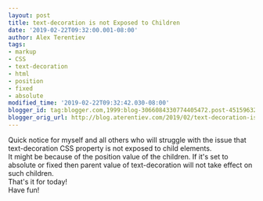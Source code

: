 ```yaml
---
layout: post
title: text-decoration is not Exposed to Children
date: '2019-02-22T09:32:00.001-08:00'
author: Alex Terentiev
tags:
- markup
- CSS
- text-decoration
- html
- position
- fixed
- absolute
modified_time: '2019-02-22T09:32:42.030-08:00'
blogger_id: tag:blogger.com,1999:blog-3066084330774405472.post-4515963297993850202
blogger_orig_url: http://blog.aterentiev.com/2019/02/text-decoration-is-not-exposed-to.html
---
```


Quick notice for myself and all others who will struggle with the issue that <span class="code">text-decoration</span> CSS property is not exposed to child elements.<br />It might be because of the <span class="code">position</span> value of the children. If it's set to <span class="code">absolute</span> or <span class="code">fixed</span> then parent value of <span class="code">text-decoration</span> will not take effect on such children. <br />That's it for today!<br />Have fun!